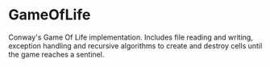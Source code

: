 GameOfLife
==========

Conway's Game Of Life implementation. Includes file reading and writing, exception handling and recursive algorithms to create and destroy cells until the game reaches a sentinel.
